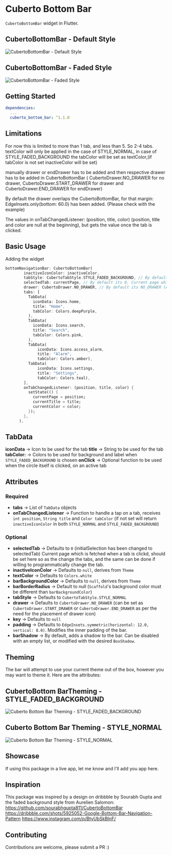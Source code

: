 
# Cuberto Bottom Bar
`CubertoBottomBar` widget in Flutter.
## CubertoBottomBar - Default Style
![CubertoBottomBar - Default Style](https://media.giphy.com/media/5RSvz7q2sj5HmmzVf1/giphy.gif "Cuberto Bottom bar Gif- Default Style")

## CubertoBottomBar - Faded Style
![CubertoBottomBar - Faded Style](https://media.giphy.com/media/8Twd7w3GZi12XFAPEQ/giphy.gif "Cuberto Bottom bar Gif- Faded Style")

## Getting Started

```yaml
dependencies:
  ...
  cuberto_bottom_bar: ^1.1.0
```

## Limitations
For now this is limited to more than 1 tab, and less than 5. So 2-4 tabs.
textColor will only be applied in the case of STYLE_NORMAL,
in case of STYLE_FADED_BACKGROUND the tabColor will be set as textColor,(if tabColor is not set inactiveColor will be set)

manually drawer or endDrawer has to be added and then respective drawer has to be added in CubertoBottomBar (
CubertoDrawer.NO_DRAWER for no drawer, CubertoDrawer.START_DRAWER for drawer and CubertoDrawer.END_DRAWER for endDrawer)

By default the drawer overlaps the CubertoBottomBar, for that margin: EdgeInsets.only(bottom: 60.0) has been added. (Please check with the example)

The values in onTabChangedListener: (position, title, color) (position, title and color are null at the beginning), but gets the value once the tab is clicked.
## Basic Usage

Adding the widget
```dart
bottomNavigationBar: CubertoBottomBar(
        inactiveIconColor: inactiveColor,
        tabStyle: CubertoTabStyle.STYLE_FADED_BACKGROUND, // By default its CubertoTabStyle.STYLE_NORMAL
        selectedTab: currentPage, // By default its 0, Current page which is fetched when a tab is clickd, should be set here so as the change the tabs, and the same can be done if willing to programmatically change the tab.
        drawer: CubertoDrawer.NO_DRAWER, // By default its NO_DRAWER (Availble START_DRAWER and END_DRAWER as per where you want to how the drawer icon in Cuberto Bottom bar)
        tabs: [
          TabData(
            iconData: Icons.home,
            title: "Home",
            tabColor: Colors.deepPurple,
          ),
          TabData(
            iconData: Icons.search,
            title: "Search",
            tabColor: Colors.pink,
          ),
          TabData(
              iconData: Icons.access_alarm,
              title: "Alarm",
              tabColor: Colors.amber),
          TabData(
              iconData: Icons.settings,
              title: "Settings",
              tabColor: Colors.teal),
        ],
        onTabChangedListener: (position, title, color) {
          setState(() {
            currentPage = position;
            currentTitle = title;
            currentColor = color;
          });
        },
      ),
```

## TabData
**iconData** -> Icon to be used for the tab
**title** -> String to be used for the tab
**tabColor:** -> Colors to be used for background and label when `STYLE_FADED_BACKGROUND` is chosen
**onClick** -> Optional function to be used when the circle itself is clicked, on an active tab

## Attributes
### Required
* **tabs** -> List of `TabData` objects
* **onTabChangedListener** -> Function to handle a tap on a tab, receives `int position`, `String title` and `Color tabColor` (if not set will return `inactiveIconColor` in both `STYLE_NORMAL` and `STYLE_FADED_BACKGROUND`)

### Optional
* **selectedTab** -> Defaults to `0` (initialSelection has been changed to selectedTab) Current page which is fetched when a tab is clickd, should be set here so as the change the tabs, and the same can be done if willing to programmatically change the tab.
* **inactiveIconColor** -> Defaults to `null`, derives from `Theme`
* **textColor** -> Defaults to `Colors.white`
* **barBackgroundColor** -> Defaults to `null`, derives from `Theme`
* **barBorderRadius** -> Default to null (`Scaffold`'s background color must be different than `barBackgroundColor`)
* **tabStyle** -> Defaults to `CubertoTabStyle.STYLE_NORMAL`
* **drawer** -> Defaults to `CubertoDrawer.NO_DRAWER` (can be set as `CubertoDrawer.START_DRAWER` or `CubertoDrawer.END_DRAWER` as per the need for the placement of drawer icon)
* **key** -> Defaults to `null`
* **padding** -> Defaults to `EdgeInsets.symmetric(horizontal: 12.0, vertical: 8.0)`. Modifies the inner padding of the bar.
* **barShadow** -> By default, adds a shadow to the bar. Can be disabled with an empty list, or modified with the desired `BoxShadow`.

## Theming
The bar will attempt to use your current theme out of the box, however you may want to theme it. Here are the attributes:

## CubertoBottom BarTheming - STYLE_FADED_BACKGROUND
![Cuberto Bottom Bar Theming - STYLE_FADED_BACKGROUND](https://github.com/kushalmahapatro/cuberto_bottom_bar/blob/master/image1.png "Cuberto Bottom Bar Theming - STYLE_FADED_BACKGROUND")

## Cuberto Bottom Bar Theming - STYLE_NORMAL
![Cuberto Bottom Bar Theming - STYLE_NORMAL](https://github.com/kushalmahapatro/cuberto_bottom_bar/blob/master/image2.png "Cuberto Bottom Bar Theming - STYLE_NORMAL")

## Showcase
If using this package in a live app, let me know and I'll add you app here.

## Inspiration
This package was inspired by a design on dribbble by Sourabh Gupta and the faded background style from Aurelien Salomon:
https://github.com/sourabhgupta811/CubertoBottomBar
https://dribbble.com/shots/5925052-Google-Bottom-Bar-Navigation-Pattern
https://www.instagram.com/p/BtyUbSkBlnF/

## Contributing
Contributions are welcome, please submit a PR :)

